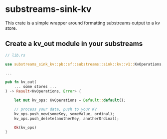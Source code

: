 # substreams-sink-kv

This crate is a simple wrapper around formatting substreams output 
to a kv store.

## Create a kv_out module in your substreams

```rust
// lib.rs

use substreams_sink_kv::pb::sf::substreams::sink::kv::v1::KvOperations;

...

pub fn kv_out(
    ... some stores ...
) -> Result<KvOperations, Error> {

    let mut kv_ops: KvOperations = Default::default();

    // process your data, push to your KV
    kv_ops.push_new(someKey, someValue, ordinal);
    kv_ops.push_delete(anotherKey, anotherOrdinal);

    Ok(kv_ops)
}
```
